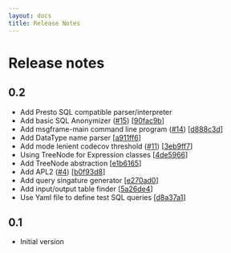 ```yaml
---
layout: docs
title: Release Notes
---
```


Release notes
===
## 0.2
-  Add Presto SQL compatible parser/interpreter 
-  Add basic SQL Anonymizer ([#15](https://github.com/wvlet/msgframe/issues/15)) [[90fac9b](https://github.com/wvlet/msgframe/commit/90fac9b)]
-  Add msgframe-main command line program ([#14](https://github.com/wvlet/msgframe/issues/14)) [[d888c3d](https://github.com/wvlet/msgframe/commit/d888c3d)]
-  Add DataType name parser [[a911ff6](https://github.com/wvlet/msgframe/commit/a911ff6)]
-  Add mode lenient codecov threshold ([#11](https://github.com/wvlet/msgframe/issues/11)) [[3eb9ff7](https://github.com/wvlet/msgframe/commit/3eb9ff7)]
-  Using TreeNode for Expression classes [[4de5966](https://github.com/wvlet/msgframe/commit/4de5966)]
-  Add TreeNode abstraction [[e1b6165](https://github.com/wvlet/msgframe/commit/e1b6165)]
-  Add APL2 ([#4](https://github.com/wvlet/msgframe/issues/4)) [[b0f93d8](https://github.com/wvlet/msgframe/commit/b0f93d8)]
-  Add query singature generator [[e270ad0](https://github.com/wvlet/msgframe/commit/e270ad0)]
-  Add input/output table finder [[5a26de4](https://github.com/wvlet/msgframe/commit/5a26de4)]
-  Use Yaml file to define test SQL queries [[d8a37a1](https://github.com/wvlet/msgframe/commit/d8a37a1)]

## 0.1
- Initial version
